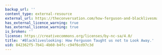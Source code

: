 ```yaml
---
backup_url: ''
content_type: external-resource
external_url: https://theconversation.com/how-ferguson-and-blacklivesmatter-taught-us-not-to-look-away-45815
has_external_licence_warning: true
has_external_license_warning: true
is_broken: ''
license: https://creativecommons.org/licenses/by-nc-sa/4.0/
title: '#Blackliveslooking: How Ferguson Taught us not to Look Away.'
uid: 842362f5-7b41-4b60-b4fc-c94f6cd97c3d
---
```

